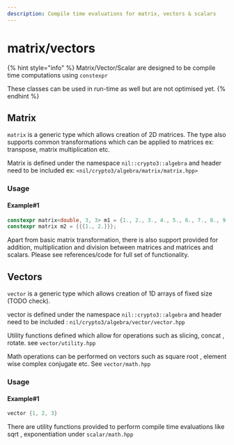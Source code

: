 ```yaml
---
description: Compile time evaluations for matrix, vectors & scalars
---
```


# matrix/vectors

{% hint style="info" %}
Matrix/Vector/Scalar are designed to be compile time computations using `constexpr`

These classes can be used in run-time as well but are not optimised yet.
{% endhint %}

## Matrix

`matrix` is a generic type which allows creation of 2D matrices. The type also supports common transformations which can be applied to matrices ex: transpose, matrix multiplication etc.

Matrix is defined under the namespace `nil::crypto3::algebra` and header need to be included ex: `<nil/crypto3/algebra/matrix/matrix.hpp>`

### Usage

#### Example#1

```cpp
constexpr matrix<double, 3, 3> m1 = {1., 2., 3., 4., 5., 6., 7., 8., 9.};
constexpr matrix m2 = {{{1., 2.}}};
```

Apart from basic matrix transformation, there is also support provided for addition, multiplication and division between matrices and matrices and scalars. Please see references/code for full set of functionality.



## Vectors

`vector` is a generic type which allows creation of 1D arrays of fixed size (TODO check).

vector is defined under the namespace `nil::crypto3::algebra` and header need to be included : `nil/crypto3/algebra/vector/vector.hpp`

Utility functions defined which allow for operations such as slicing, concat , rotate. see `vector/utility.hpp`

Math operations can be performed on vectors such as square root , element wise complex conjugate etc. See `vector/math.hpp`

### Usage

#### Example#1

```cpp
vector {1, 2, 3}
```



There are utility functions provided to perform compile time evaluations like sqrt , exponentiation under `scalar/math.hpp`&#x20;

